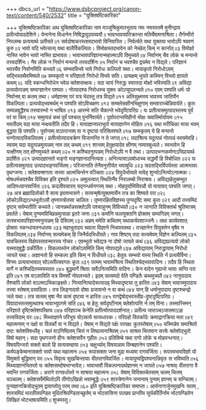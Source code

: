 +++
dbcs_url = "https://www.dsbcproject.org/canon-text/content/540/2532"
title = "युक्तिषष्टिकारिका"

+++
युक्तिषष्टिकारिका
अथ युक्तिषष्टिकारिका नाम 
मञ्जुश्रिकुमारभुताय नमः 
नमस्तस्मै मुनीन्द्राय प्रतीत्योपाददेशिने।
येनानेना विधानेन निषिद्धावुदयव्ययौ॥
भावाभावव्यतिक्रान्ता मतिर्येषामनाश्रिता।
तैर्गम्भीरो निरलम्बः प्रत्ययार्थः प्रतीयते॥१
सर्वदोषाकरस्तावदभावो विनिवारितः। 
निर्वर्त्यते यथा युक्तया भावोऽपि श्र्ववणं कुरु॥२
भावो यदि भवेत्सत्य् यथा बालैर्विकल्पितः। 
विमोक्षस्तदभावेन को नेच्छेत् किम् न कार्नात्॥३
विमोक्षो नास्ति भावेन भावो नास्ति ह्यभावतः। 
भावाभावपरिज्ञानान्महात्माऽपि विमुच्यते॥४
निर्वाणम् चैव लोकं च मन्यन्ते तत्त्वदर्शिनः। 
नैव लोकं न निर्वानं मन्यन्ते तत्त्वदर्शिनः॥५
निर्वानं च भवश्चैव द्वयमेव न विद्यते। 
परिज्ञानं भवस्यैव निर्वाणमिति कथ्यते॥६
सम्भवविभवे भावे निरोधः कल्पितो यथा। 
मायाकृतो निरोधोऽयम् सद्भिस्तथैवमिष्यते॥७
सम्स्कृतो न परिज्ञातो निरोधो विभवे सति। 
प्रत्यक्षम् भूयते कस्मिन् विभवो ज्ञायते कथम्॥८
यदि स्कन्धनिरोधेन भवेन्न क्लेशसम्क्षयः। 
यदा चायं निरुद्धः स्यात्तदा मोक्षो भविस्यति॥९
अविद्या प्रत्ययोत्पन्नम् सम्यग्ज्ञानेन पश्यतः।
नोत्पादश्च निरोधस्च युक्तः कोऽप्युपलभ्यते॥१०
एवम् पश्यति धर्मः यो निर्वानम् वा कतम् तथा। 
धर्मज्ञानम् परं यत्र भेदस्तु तत्र विद्यते॥११
अतिसुक्ष्मस्य भावस्य जातिर्येन विकल्पिता। 
प्रत्ययोद्भवमर्थम् न पश्यति सोऽविचक्षणः॥१२
सम्क्लेसक्षीनभिक्षूणाम् सम्साराच्चेन्निवार्यते। 
कुतः सम्पन्नबुद्धैश्च तस्यारम्भो न भाषितः॥१३
आरम्भे सति चैकान्ते भवेदृष्टिपरिग्रः। 
यः प्रतीत्यसमुत्पादस्तस्य पुर्वं परं वा किम्॥१४
समुत्पन्नं कथं पुर्वं पश्चात् पुनर्निवार्यते। 
पुर्वापरान्तविहीनो मोक्षः ख्यातिर्मायोपमः॥१५
भवतीदम् यदा माया नम्क्ष्यतीति तदैव हि। 
मायाज्ञानपराभूतो मायाज्ञानेन मोहितः॥१६
यथा मरीचिका माया भवम् बुद्धया हि पश्यति। 
पुर्वान्तम् वाऽपरान्तम् वा न दृष्टया परिक्लिश्यते॥१७
सम्स्कृतम् ये हि मन्यन्ते भन्गोत्पादविकल्पितम्। 
प्रतीत्योत्पादचक्रेण विजानन्ति न ते जगत्॥१८
तदाश्रित्य यदुत्पन्नं नोत्पन्नं स्वयमेवहि। 
स्वयम् यदा यदुत्पन्नमुत्पन्नम् नाम तत् कथम्॥१९
शान्तम् हेतुक्षयादेव क्षीणम् नामावबुध्यते। 
स्वभावेन हि यत्क्षीणम् तत् क्षीणमुच्यते कथम्॥२०
न कश्चिदनुत्पन्नम् निरोधोऽपि न वै तथा। 
उत्पादभन्गकर्मणाऽभिप्रायार्थः प्रदर्शितः॥२१
उत्पादज्ञानतो भङ्गो भङ्गज्ञानादनित्यता। 
अनित्यत्वाऽवबोधाच्च सद्धर्मो हि विबोधितः॥२२
यः प्रतीत्यसमुत्पाद उत्पादभङ्गवर्जितम्। 
परिजानाति तेनैवनुत्तीर्यत भवाबुधिः॥२३
सदसद्भिर्विपर्यस्ता आत्मभावाः पृथग्जनाः। 
क्लेशवम्शगताः सत्त्वा आत्मचिन्त्तेन वञ्चिताः॥२४
विवुधैर्भाव्यते भावेह् शुन्योऽनित्योऽनात्मकः। 
मोषधर्मचयश्चैव विविक्त इति दृश्यते॥२५
अमूलत्वात् स्थितिर्नैव निरालम्बो निराश्रयः। 
अविद्याहेतुसम्भूत आदिमध्यान्तवर्जितः॥२६
कदलीवसारम् यद्गन्धर्वनगरम् यथा। 
मोहपुर्यामिविवन्नौ यो मायावत् पश्यति जगत्। २७
अत्र ब्रह्मादिलोको वै सत्य इवावभासने। 
सत्यन्मृषेत्युक्तमार्येन तत्र का शिष्यते परा॥२८
लोकोऽविद्याऽन्धभूतोऽसौ तृष्नास्त्रोतसा चालितः। 
तृष्नारहितविज्ञस्य पुण्यदृष्टि समा कुतः॥२९
आदौ तत्त्वमिदं दृष्टम् सर्वम्स्तीति कथ्यते। 
जानन्नर्थान्नसक्तोऽपि पश्चान्नुनम् विविच्यते॥३०
न जानाति विविक्तार्थ श्रुतिमात्रम् प्रवर्तते। 
येषाम् पुण्यमविच्छिन्नमुत्सन्ना इतरे जनाः॥३१
कर्मानि फलयुक्तानि प्रोक्तम् सम्यगिदम् जगत्। 
तत्स्वभावपरिज्ञानमनुत्पन्नम् हि देसितम्॥३२
अहम् ममेति कथितम् यथाकर्यवशाज्जनैः। 
तथा कार्यवशात् प्रोक्ताः स्कन्धायतनधातवः॥३३
महाभूतादय ख्याता विज्ञाने निचयस्तथा। 
तज्ज्ञानेन वियुक्त्तेन मृषैव न विकल्पितम्॥३४
निर्वानम् सत्यमेकम् हि जिनैर्यदभिधीयते। 
नाव शिष्टम् तदा सत्यमेवम् विज्ञेन कल्पितम्॥३५
यावचित्तस्य विक्षेपस्तावन्मारस्य गोचरः। 
एवम्भूतो भवेद्यत्र ना दोषो जायते कथं॥३६
अविद्याप्रत्ययो लोको यस्माद्बुद्धैः प्रकीर्तितः। 
विकल्पस्तेन लोकोऽयमिति किम् नोपपद्यते॥३७
अविद्यायाम् निरुद्धायाम् निरोधो जायते यथा। 
अज्ञानतो हि सम्कल्प इति किम् न विधीयते॥३८
हेतुतः सम्भवो यस्य स्थिति र्न प्रत्ययैर्विना। 
विगमः प्रत्ययाभावात् सोऽस्तीत्यवगतः कुतः॥३९
परमम् भावामश्रित्य स्थितिश्चेद्भाववादिनः। 
तदैव हि स्थिता मार्गे न कश्चिदितस्मयस्ततः॥४०
बुद्धमार्गे श्रिताः सर्वेऽनित्यमिति वादिनः। 
केन वादेन गृह्यन्ते भावाः सन्ति परा इति॥४१
एष वाऽसाविति यत्र विमर्शो नोपलभ्यते। 
इदम् सत्यमदो वेति पण्डितैः कथमुच्यतै॥४२
नानुपादाय तैश्चापि लोको वाऽत्माऽभिकाङ्क्षते। 
नित्यानित्यादेरूत्पादह् मिथ्यादृष्ट्या तु हारितः॥४३
येषाम् भावास्मुपादाय तत्त्वा स्तेषाम् प्रसादिताः। 
तत्र लिङ्गादयो दोषाः प्रजायन्ते न वा कथं॥४४
यान् हि धर्मानुपादाय दृष्टश्चन्द्रो जले यथा। 
तत्र सत्यम् मृषा नैव कामं दृष्ट्या न हारितः॥४५
रागद्वेषोद्भवस्तीव्र-दुष्टदृष्टिपरिग्रः। 
विवादास्तत्समुत्थाश्च भावाभ्युपगमे सति॥४६
स हेतुः सर्वदृष्टीनाम् क्लेशोत्पत्ति र्न तम् विना। 
तस्मात्त्स्मिन् परिज्ञाते दृष्टिक्लेशपरिक्षयः॥४७
परिज्ञाञ्च केनेति प्रतीत्योत्पाददर्शनात्। 
प्रतीत्य जातञ्चऽजातमाऽऽह तत्त्वविदाम् वरः॥४८
मिथ्याज्ञाने परिभूय योऽसत्ये सत्यधारकः। 
परिग्रहो वितर्कादेः क्रमाद्रागक्रिया मता॥४९
महात्मनाम् न पक्षो वा वितर्को वा न विद्यते। 
येषाम् न विद्यते पक्षेः परपक्षः कुतस्तेषाम्॥५०
यस्मिन्नेव समाश्रितो दष्टः क्लेशविषधरैह्। 
चलं वाऽनिष्ठितम् चित्तं न तिष्ठत्यनाश्रितम्॥५१
साश्रय चित्तवान सत्त्वेः क्लेशोद्भूतो विषो महान्। 
सदा पृथगजनो हीनः क्लेशसर्पेन गृहीतः॥५२
प्रतिविम्बे यथा रागो लोके च मोहवन्धनात्। 
विषयपिन्जरो सक्तो बालो हि सत्यसम्ज्ञया॥५३
चक्षुर्भ्याम् विषयान्नाम विम्बज्ञानेन पश्यति। 
कर्मपङ्केष्वनासक्तो भावो यथा महात्मनः॥५४
रूपासक्ता जना मुढा मध्यमा रागवर्जिताः। 
रूपस्वभावविज्ञो यो विमुक्तो बुद्धिमान् परः॥५५
विवृत्य सुखचिन्तायाः वीतरागविवर्जितः। 
मायापुम्वद्विपश्यनान्निवृतः स भविष्यति॥५६
मिथ्याज्ञानभितप्तो यः क्लेशसम्दोषभाग्भावेत्। 
भावाभावौ विकल्पनादर्थज्ञानम् न जायते॥५७
नाश्रय्ः वीतरागा वै भवन्ति रागवर्जिताः। 
अरागे रागवर्धास्ते न साश्रया महात्मनः॥५८
येषाम् विविक्तचेतसाम् चलम् चित्तम् चञ्चलम्। 
क्लेशसर्पेर्मथितोऽपि तीणोऽखिन्नो भवाम्बुद्धेः॥५९
शास्त्रेणानेन जनानाम् पुन्यम् ज्ञानम् च सन्चितम्। 
पुन्यज्ञानक्रियोद्भूतम् द्वावाप्तोतु परम् तथा॥६०
इति युक्तिषष्टिकारिका समाप्ता। 
आर्यनागार्जुनमुखनिः सतम् , शास्त्रमिदं 
भारतीयपण्डित मुदितश्रिपण्डिताच्छुर्तम् 
च भोटवासिना पात्छव प्रान्तीय सुर्यकीर्तिर्नाम
भोटपण्डितेन लिखितं भोटभाषायमिति॥
शुभमस्तु।
